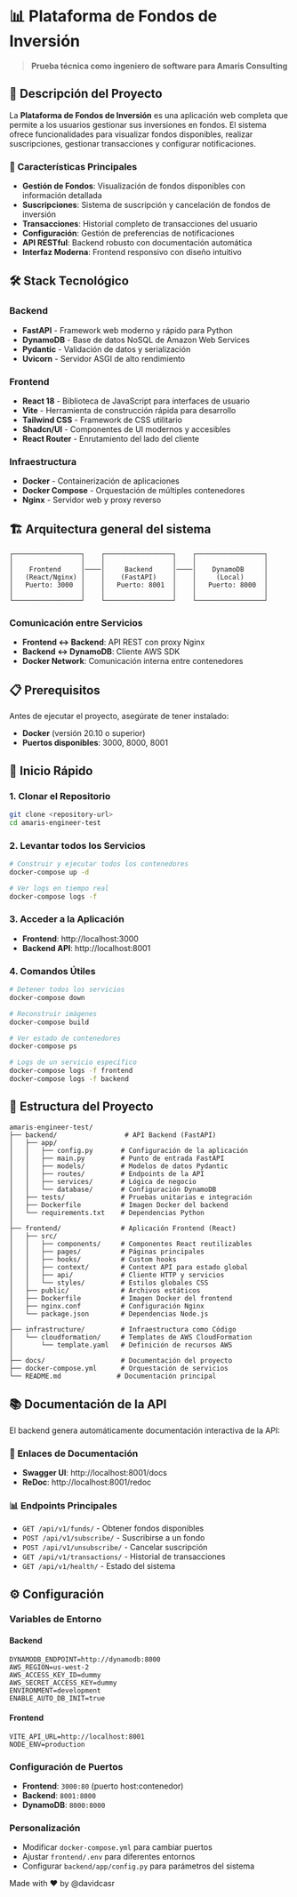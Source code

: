 # 📊 Plataforma de Fondos de Inversión

> **Prueba técnica como ingeniero de software para Amaris Consulting**

## 📖 Descripción del Proyecto

La **Plataforma de Fondos de Inversión** es una aplicación web completa que permite a los usuarios gestionar sus inversiones en fondos. El sistema ofrece funcionalidades para visualizar fondos disponibles, realizar suscripciones, gestionar transacciones y configurar notificaciones.

### 🎯 Características Principales

- **Gestión de Fondos**: Visualización de fondos disponibles con información detallada
- **Suscripciones**: Sistema de suscripción y cancelación de fondos de inversión
- **Transacciones**: Historial completo de transacciones del usuario
- **Configuración**: Gestión de preferencias de notificaciones
- **API RESTful**: Backend robusto con documentación automática
- **Interfaz Moderna**: Frontend responsivo con diseño intuitivo

## 🛠️ Stack Tecnológico

### Backend

- **FastAPI** - Framework web moderno y rápido para Python
- **DynamoDB** - Base de datos NoSQL de Amazon Web Services
- **Pydantic** - Validación de datos y serialización
- **Uvicorn** - Servidor ASGI de alto rendimiento

### Frontend

- **React 18** - Biblioteca de JavaScript para interfaces de usuario
- **Vite** - Herramienta de construcción rápida para desarrollo
- **Tailwind CSS** - Framework de CSS utilitario
- **Shadcn/UI** - Componentes de UI modernos y accesibles
- **React Router** - Enrutamiento del lado del cliente

### Infraestructura

- **Docker** - Containerización de aplicaciones
- **Docker Compose** - Orquestación de múltiples contenedores
- **Nginx** - Servidor web y proxy reverso

## 🏗️ Arquitectura general del sistema

```
┌─────────────────┐    ┌─────────────────┐    ┌─────────────────┐
│                 │    │                 │    │                 │
│    Frontend     │────│     Backend     │────│    DynamoDB     │
│   (React/Nginx) │    │    (FastAPI)    │    │     (Local)     │
│   Puerto: 3000  │    │   Puerto: 8001  │    │   Puerto: 8000  │
│                 │    │                 │    │                 │
└─────────────────┘    └─────────────────┘    └─────────────────┘
```

### Comunicación entre Servicios

- **Frontend ↔ Backend**: API REST con proxy Nginx
- **Backend ↔ DynamoDB**: Cliente AWS SDK
- **Docker Network**: Comunicación interna entre contenedores

## 📋 Prerequisitos

Antes de ejecutar el proyecto, asegúrate de tener instalado:

- **Docker** (versión 20.10 o superior)
- **Puertos disponibles**: 3000, 8000, 8001

## 🚀 Inicio Rápido

### 1. Clonar el Repositorio

```bash
git clone <repository-url>
cd amaris-engineer-test
```

### 2. Levantar todos los Servicios

```bash
# Construir y ejecutar todos los contenedores
docker-compose up -d

# Ver logs en tiempo real
docker-compose logs -f
```

### 3. Acceder a la Aplicación

- **Frontend**: http://localhost:3000
- **Backend API**: http://localhost:8001

### 4. Comandos Útiles

```bash
# Detener todos los servicios
docker-compose down

# Reconstruir imágenes
docker-compose build

# Ver estado de contenedores
docker-compose ps

# Logs de un servicio específico
docker-compose logs -f frontend
docker-compose logs -f backend
```

## 📁 Estructura del Proyecto

```
amaris-engineer-test/
├── backend/                 # API Backend (FastAPI)
│   ├── app/
│   │   ├── config.py       # Configuración de la aplicación
│   │   ├── main.py         # Punto de entrada FastAPI
│   │   ├── models/         # Modelos de datos Pydantic
│   │   ├── routes/         # Endpoints de la API
│   │   ├── services/       # Lógica de negocio
│   │   └── database/       # Configuración DynamoDB
│   ├── tests/              # Pruebas unitarias e integración
│   ├── Dockerfile          # Imagen Docker del backend
│   └── requirements.txt    # Dependencias Python
│
├── frontend/               # Aplicación Frontend (React)
│   ├── src/
│   │   ├── components/     # Componentes React reutilizables
│   │   ├── pages/          # Páginas principales
│   │   ├── hooks/          # Custom hooks
│   │   ├── context/        # Context API para estado global
│   │   ├── api/            # Cliente HTTP y servicios
│   │   └── styles/         # Estilos globales CSS
│   ├── public/             # Archivos estáticos
│   ├── Dockerfile          # Imagen Docker del frontend
│   ├── nginx.conf          # Configuración Nginx
│   └── package.json        # Dependencias Node.js
│
├── infrastructure/         # Infraestructura como Código
│   └── cloudformation/     # Templates de AWS CloudFormation
│       └── template.yaml   # Definición de recursos AWS
│
├── docs/                   # Documentación del proyecto
├── docker-compose.yml      # Orquestación de servicios
└── README.md              # Documentación principal
```

## 📚 Documentación de la API

El backend genera automáticamente documentación interactiva de la API:

### 🔗 Enlaces de Documentación

- **Swagger UI**: http://localhost:8001/docs
- **ReDoc**: http://localhost:8001/redoc

### 📊 Endpoints Principales

- `GET /api/v1/funds/` - Obtener fondos disponibles
- `POST /api/v1/subscribe/` - Suscribirse a un fondo
- `POST /api/v1/unsubscribe/` - Cancelar suscripción
- `GET /api/v1/transactions/` - Historial de transacciones
- `GET /api/v1/health/` - Estado del sistema

## ⚙️ Configuración

### Variables de Entorno

#### Backend

```env
DYNAMODB_ENDPOINT=http://dynamodb:8000
AWS_REGION=us-west-2
AWS_ACCESS_KEY_ID=dummy
AWS_SECRET_ACCESS_KEY=dummy
ENVIRONMENT=development
ENABLE_AUTO_DB_INIT=true
```

#### Frontend

```env
VITE_API_URL=http://localhost:8001
NODE_ENV=production
```

### Configuración de Puertos

- **Frontend**: `3000:80` (puerto host:contenedor)
- **Backend**: `8001:8000`
- **DynamoDB**: `8000:8000`

### Personalización

- Modificar `docker-compose.yml` para cambiar puertos
- Ajustar `frontend/.env` para diferentes entornos
- Configurar `backend/app/config.py` para parámetros del sistema

Made with ❤️ by @davidcasr
